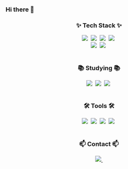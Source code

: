 ### Hi there 👋

<!--타이틀 부분-->

<!--내용 부분-->
<h3 align="center">✨ Tech Stack ✨</h3>
<div align="center">
  <img src="https://img.shields.io/badge/Java-20232a.svg?style=for-the-badge&logo=Java&logoColor=61DAFB" />&nbsp
  <img src="https://img.shields.io/badge/Spring_Boot-20232a.svg?style=for-the-badge&logo=Spring_Boot&logoColor=61DAFB" />&nbsp
  <img src="https://img.shields.io/badge/Spring_Data_Jpa-F7DF1E.svg?style=for-the-badge&logo=Spring_Data_Jpa&logoColor=20232a" />&nbsp
  <img src="https://img.shields.io/badge/Spring_Security-F7DF1E.svg?style=for-the-badge&logo=Spring_Security&logoColor=20232a" />&nbsp
</div>

<div align="center">
  <img src="https://img.shields.io/badge/MySQL-DB7093?style=for-the-badge&logo=MySQL&logoColor=ffd35b" />&nbsp
  <img src="https://img.shields.io/badge/MariaDB-1daabb.svg?style=for-the-badge&logo=MariaDB-css&logoColor=white" />&nbsp
</div>
</div>

<br>

<h3 align="center">📚 Studying 📚</h3>
<div align="center">
  <img src="https://img.shields.io/badge/MSA-007ACC.svg?style=for-the-badge&logo=MSA&logoColor=white" />&nbsp
  <img src="https://img.shields.io/badge/Spring_Cloud%20Query-FF4154?style=for-the-badge&logo=Spring_Cloud%20query&logoColor=white" />&nbsp
  <img src="https://img.shields.io/badge/Algorithm-3578E5?style=for-the-badge&logo=Algorithm&logoColor=white" />&nbsp
</div>

<br>

<h3 align="center">🛠 Tools 🛠</h3>
<div align="center">
  <img src="https://img.shields.io/badge/git-F05033.svg?style=for-the-badge&logo=git&logoColor=white" />&nbsp
  <img src="https://img.shields.io/badge/github-181717.svg?style=for-the-badge&logo=github&logoColor=white" />&nbsp
  <img src="https://img.shields.io/badge/Notion-F3F3F3.svg?style=for-the-badge&logo=Notion&logoColor=black" />&nbsp
  <img src="https://img.shields.io/badge/Jira-F3F3F3.svg?style=for-the-badge&logo=Jira&logoColor=black" />&nbsp
</div>

<br>

<h3 align="center">📫 Contact 📫</h3>
<div align="center">
  <a href="https://velog.io/@hyensukim/posts">
    <img src="https://img.shields.io/badge/Velog-1EBC8F?style=for-the-badge&logo=velog&logoColor=white" />&nbsp
  </a>
</div>

<!--
**hyensukim/hyensukim** is a ✨ _special_ ✨ repository because its `README.md` (this file) appears on your GitHub profile.

Here are some ideas to get you started:

- 🔭 I’m currently working on ...
- 🌱 I’m currently learning ...
- 👯 I’m looking to collaborate on ...
- 🤔 I’m looking for help with ...
- 💬 Ask me about ...
- 📫 How to reach me: ...
- 😄 Pronouns: ...
- ⚡ Fun fact: ...
-->
